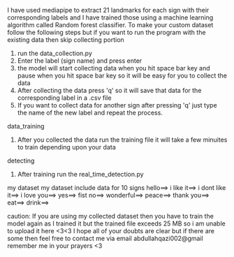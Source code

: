 I have used mediapipe to extract 21 landmarks for each sign with their corresponding labels and I have trained those using a machine learning algorithm called Random forest classifier.
To make your custom dataset follow the following steps but if you want to run the program with the existing data then skip collecting portion


1. run the data_collection.py
2. Enter the label (sign name) and press enter
3. the model will start collecting data when you hit space bar key and pause when you hit space bar key so it will be easy for you to collect the data
4. After collecting the data press 'q' so it will save that data for the corresponding label in a .csv file
5. If you want to collect data for another sign after pressing 'q' just type the name of the new label and repeat the process.


data_training
1. After you collected the data run the training file it will take a few minuites to train depending upon your data


detecting
1. After training run the real_time_detection.py 


my dataset
my dataset include data for 10 signs
hello==>
i like it==> 
i dont like it==> 
i love you==> 
yes==> fist
no==> 
wonderful==>
peace==>
thank you==>
eat==>
drink==>


caution: If you are using my collected dataset then you have to train the model again as I trained it but the trained file exceeds 25 MB so i am unable to upload it here <3<3
I hope all of your doubts are clear but if there are some then feel free to contact me via email abdullahqazi002@gmail
remember me in your prayers <3
